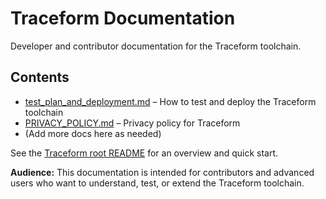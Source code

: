 # Traceform Documentation

Developer and contributor documentation for the Traceform toolchain.

## Contents

- [test_plan_and_deployment.md](./test_plan_and_deployment.md) – How to test and deploy the Traceform toolchain
- [PRIVACY_POLICY.md](./PRIVACY_POLICY.md) – Privacy policy for Traceform
- (Add more docs here as needed)

See the [Traceform root README](../README.md) for an overview and quick start.

**Audience:** This documentation is intended for contributors and advanced users who want to understand, test, or extend the Traceform toolchain.
